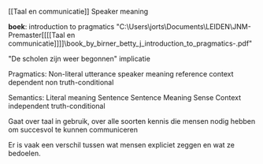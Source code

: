[[Taal en communicatie]]
Speaker meaning

**boek**: introduction to pragmatics
"C:\Users\jorts\Documents\LEIDEN\JNM-Premaster\[[[[Taal en communicatie]]]]\book_by_birner_betty_j_introduction_to_pragmatics-.pdf"

"De scholen zijn weer begonnen"
implicatie

Pragmatics:
	Non-literal
	utterance
	speaker meaning
	reference
	context dependent
	non truth-conditional

Semantics:
	Literal meaning
	Sentence
	Sentence Meaning
	Sense
	Context independent
	truth-conditional


Gaat over taal in gebruik, over alle soorten kennis die mensen nodig hebben om succesvol te kunnen communiceren

Er is vaak een verschil tussen wat mensen expliciet zeggen en wat ze bedoelen.







